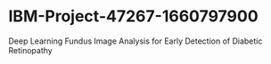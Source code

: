 # IBM-Project-47267-1660797900
Deep Learning Fundus Image Analysis for Early Detection of Diabetic Retinopathy
